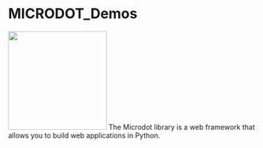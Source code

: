 # MICRODOT_Demos
<img src="https://www.google.com/imgres?imgurl=https%3A%2F%2Ftint.fontspring.com%2FZndGzPkP6SIkE0KiOaDVQH7hX-YcFb5uQt1dRQ-cK64%2Fw%3A10000%2Fh%3A10000%2Frt%3Afit%2Fg%3Asm%2FaHR0cHM6Ly9jZG4uZm9udHNwcmluZy5jb20vaW1hZ2VzLzJkLXR5cG8vNzYvODYzNS9taWNyb2RvdC5wbmc&tbnid=0XtQFYS0YvpmIM&vet=12ahUKEwih2sD36MX_AhWxcDABHSkMAzgQMygiegUIARCZAQ..i&imgrefurl=https%3A%2F%2Fwww.fontspring.com%2Ffonts%2F2d-typo%2Fmicrodot&docid=whm76oRv-_gHZM&w=1440&h=720&q=microdot%20in%20programming&ved=2ahUKEwih2sD36MX_AhWxcDABHSkMAzgQMygiegUIARCZAQ" width="200px">
The Microdot library is a web framework that allows you to build web applications in Python.
